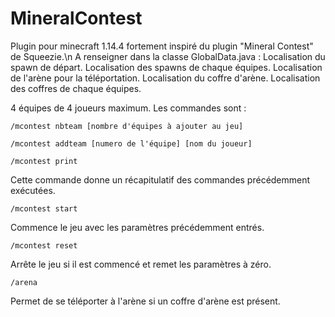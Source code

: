 # MineralContest
Plugin pour minecraft 1.14.4 fortement inspiré du plugin "Mineral Contest" de Squeezie.\n
A renseigner dans la classe GlobalData.java :
Localisation du spawn de départ.
Localisation des spawns de chaque équipes.
Localisation de l'arène pour la téléportation.
Localisation du coffre d'arène.
Localisation des coffres de chaque équipes.

4 équipes de 4 joueurs maximum.
Les commandes sont : 
```shell
/mcontest nbteam [nombre d'équipes à ajouter au jeu]
```

```shell
/mcontest addteam [numero de l'équipe] [nom du joueur]
```

```shell
/mcontest print
```
Cette commande donne un récapitulatif des commandes précédemment exécutées.

```shell
/mcontest start
```
Commence le jeu avec les paramètres précédemment entrés.

```shell
/mcontest reset
```
Arrête le jeu si il est commencé et remet les paramètres à zéro.

```shell
/arena
```
Permet de se téléporter à l'arène si un coffre d'arène est présent.


